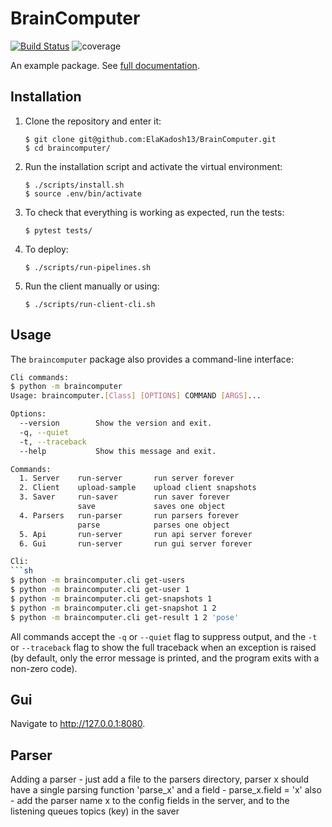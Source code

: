 # BrainComputer
[![Build Status](https://travis-ci.org/ElaKadosh13/BrainComputer.svg?branch=master)](https://travis-ci.org/ElaKadosh13/BrainComputer)
![coverage](https://codecov.io/gh/ElaKadosh13/BrainComputer/branch/master/graph/badge.svg)

An example package. See [full documentation](https://advanced-system-design-foobar.readthedocs.io/en/latest/).

## Installation

1. Clone the repository and enter it:

    ```
    $ git clone git@github.com:ElaKadosh13/BrainComputer.git
    $ cd braincomputer/
    ```

2. Run the installation script and activate the virtual environment:

    ```
    $ ./scripts/install.sh
    $ source .env/bin/activate
    ```

3. To check that everything is working as expected, run the tests:

    ```
    $ pytest tests/
    ```
4. To deploy: 
    ```
    $ ./scripts/run-pipelines.sh
    ```
5. Run the client manually or using:
    ```
    $ ./scripts/run-client-cli.sh
    ```
## Usage

The `braincomputer` package also provides a command-line interface:

```sh
Cli commands:
$ python -m braincomputer
Usage: braincomputer.[Class] [OPTIONS] COMMAND [ARGS]...

Options:
  --version        Show the version and exit.
  -q, --quiet
  -t, --traceback
  --help           Show this message and exit.

Commands:
  1. Server    run-server       run server forever
  2. Client    upload-sample    upload client snapshots
  3. Saver     run-saver        run saver forever
               save             saves one object
  4. Parsers   run-parser       run parsers forever
               parse            parses one object
  5. Api       run-server       run api server forever
  6. Gui       run-server       run gui server forever       

Cli:
```sh
$ python -m braincomputer.cli get-users
$ python -m braincomputer.cli get-user 1
$ python -m braincomputer.cli get-snapshots 1
$ python -m braincomputer.cli get-snapshot 1 2
$ python -m braincomputer.cli get-result 1 2 'pose'
```

All commands accept the `-q` or `--quiet` flag to suppress output, and the `-t`
or `--traceback` flag to show the full traceback when an exception is raised
(by default, only the error message is printed, and the program exits with a
non-zero code).

## Gui

Navigate to http://127.0.0.1:8080.

## Parser
Adding a parser - just add a file to the parsers directory, parser x should have a single parsing function 'parse_x'
and a field - parse_x.field = 'x' 
also - add the parser name x to the config fields in the server, and to the listening queues topics (key) in the saver